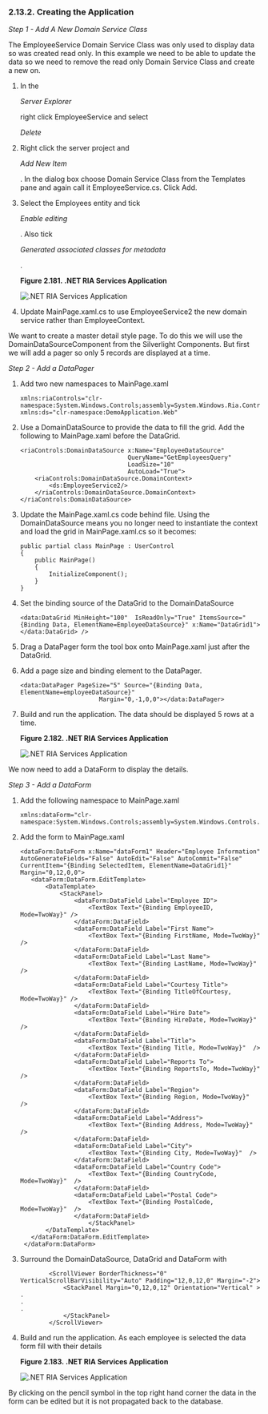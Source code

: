 <div>

<div>

<div>

<div>

### 2.13.2. Creating the Application

</div>

</div>

</div>

<span class="emphasis">*Step 1 - Add A New Domain Service Class*</span>

The EmployeeService Domain Service Class was only used to display data
so was created read only. In this example we need to be able to update
the data so we need to remove the read only Domain Service Class and
create a new on.

<div>

1.  In the

    <span class="emphasis">*Server Explorer*</span>

    right click EmployeeService and select

    <span class="emphasis">*Delete*</span>

2.  Right click the server project and

    <span class="emphasis">*Add New Item*</span>

    . In the dialog box choose Domain Service Class from the Templates
    pane and again call it EmployeeService.cs. Click Add.

3.  Select the Employees entity and tick

    <span class="emphasis">*Enable editing*</span>

    . Also tick

    <span class="emphasis">*Generated associated classes for
    metadata*</span>

    .

    <div>

    <div>

    **Figure 2.181. .NET RIA Services Application**

    <div>

    <div>

    ![.NET RIA Services Application](images/ui/riad1.png)

    </div>

    </div>

    </div>

      

    </div>

4.  Update MainPage.xaml.cs to use EmployeeService2 the new domain
    service rather than EmployeeContext.

</div>

We want to create a master detail style page. To do this we will use the
DomainDataSourceComponent from the Silverlight Components. But first we
will add a pager so only 5 records are displayed at a time.

<span class="emphasis">*Step 2 - Add a DataPager*</span>

<div>

1.  Add two new namespaces to MainPage.xaml

    ``` programlisting
    xmlns:riaControls="clr-namespace:System.Windows.Controls;assembly=System.Windows.Ria.Controls"
    xmlns:ds="clr-namespace:DemoApplication.Web"
    ```

2.  Use a DomainDataSource to provide the data to fill the grid. Add the
    following to MainPage.xaml before the DataGrid.

    ``` programlisting
    <riaControls:DomainDataSource x:Name="EmployeeDataSource"
                                  QueryName="GetEmployeesQuery"
                                  LoadSize="10"
                                  AutoLoad="True">
        <riaControls:DomainDataSource.DomainContext>
            <ds:EmployeeService2/>
        </riaControls:DomainDataSource.DomainContext>
    </riaControls:DomainDataSource>
    ```

3.  Update the MainPage.xaml.cs code behind file. Using the
    DomainDataSource means you no longer need to instantiate the context
    and load the grid in MainPage.xaml.cs so it becomes:

    ``` programlisting
    public partial class MainPage : UserControl
    {
        public MainPage()
        {
            InitializeComponent();
        }
    }
    ```

4.  Set the binding source of the DataGrid to the DomainDataSource

    ``` programlisting
    <data:DataGrid MinHeight="100"  IsReadOnly="True" ItemsSource="{Binding Data, ElementName=EmployeeDataSource}" x:Name="DataGrid1"></data:DataGrid> />
    ```

5.  Drag a DataPager form the tool box onto MainPage.xaml just after the
    DataGrid.

6.  Add a page size and binding element to the DataPager.

    ``` programlisting
    <data:DataPager PageSize="5" Source="{Binding Data, ElementName=employeeDataSource}"
                          Margin="0,-1,0,0"></data:DataPager>
    ```

7.  Build and run the application. The data should be displayed 5 rows
    at a time.

    <div>

    <div>

    **Figure 2.182. .NET RIA Services Application**

    <div>

    <div>

    ![.NET RIA Services Application](images/ui/riad2.png)

    </div>

    </div>

    </div>

      

    </div>

</div>

We now need to add a DataForm to display the details.

<span class="emphasis">*Step 3 - Add a DataForm*</span>

<div>

1.  Add the following namespace to MainPage.xaml

    ``` programlisting
    xmlns:dataForm="clr-namespace:System.Windows.Controls;assembly=System.Windows.Controls.Data.DataForm.Toolkit"
    ```

2.  Add the form to MainPage.xaml

    ``` programlisting
    <dataForm:DataForm x:Name="dataForm1" Header="Employee Information"  AutoGenerateFields="False" AutoEdit="False" AutoCommit="False" CurrentItem="{Binding SelectedItem, ElementName=DataGrid1}" Margin="0,12,0,0">
       <dataForm:DataForm.EditTemplate>
           <DataTemplate>
               <StackPanel>
                   <dataForm:DataField Label="Employee ID">
                       <TextBox Text="{Binding EmployeeID, Mode=TwoWay}" />
                   </dataForm:DataField>
                   <dataForm:DataField Label="First Name">
                       <TextBox Text="{Binding FirstName, Mode=TwoWay}" />
                   </dataForm:DataField>
                   <dataForm:DataField Label="Last Name">
                       <TextBox Text="{Binding LastName, Mode=TwoWay}" />
                   </dataForm:DataField>
                   <dataForm:DataField Label="Courtesy Title">
                       <TextBox Text="{Binding TitleOfCourtesy, Mode=TwoWay}" />
                   </dataForm:DataField>
                   <dataForm:DataField Label="Hire Date">
                       <TextBox Text="{Binding HireDate, Mode=TwoWay}" />
                   </dataForm:DataField>
                   <dataForm:DataField Label="Title">
                       <TextBox Text="{Binding Title, Mode=TwoWay}"  />
                   </dataForm:DataField>
                   <dataForm:DataField Label="Reports To">
                       <TextBox Text="{Binding ReportsTo, Mode=TwoWay}"  />
                   </dataForm:DataField>
                   <dataForm:DataField Label="Region">
                       <TextBox Text="{Binding Region, Mode=TwoWay}"  />
                   </dataForm:DataField>
                   <dataForm:DataField Label="Address">
                       <TextBox Text="{Binding Address, Mode=TwoWay}"  />
                   </dataForm:DataField>
                   <dataForm:DataField Label="City">
                       <TextBox Text="{Binding City, Mode=TwoWay}"  />
                   </dataForm:DataField>
                   <dataForm:DataField Label="Country Code">
                       <TextBox Text="{Binding CountryCode, Mode=TwoWay}"  />
                   </dataForm:DataField>
                   <dataForm:DataField Label="Postal Code">
                       <TextBox Text="{Binding PostalCode, Mode=TwoWay}"  />
                   </dataForm:DataField>
                       </StackPanel>
           </DataTemplate>
       </dataForm:DataForm.EditTemplate>
     </dataForm:DataForm>
    ```

3.  Surround the DomainDataSource, DataGrid and DataForm with

    ``` programlisting
            <ScrollViewer BorderThickness="0"  VerticalScrollBarVisibility="Auto" Padding="12,0,12,0" Margin="-2">
                <StackPanel Margin="0,12,0,12" Orientation="Vertical" >
    .
    .
    .
                </StackPanel>
            </ScrollViewer>
    ```

4.  Build and run the application. As each employee is selected the data
    form fill with their details

    <div>

    <div>

    **Figure 2.183. .NET RIA Services Application**

    <div>

    <div>

    ![.NET RIA Services Application](images/ui/riad3.png)

    </div>

    </div>

    </div>

      

    </div>

</div>

By clicking on the pencil symbol in the top right hand corner the data
in the form can be edited but it is not propagated back to the database.

</div>
